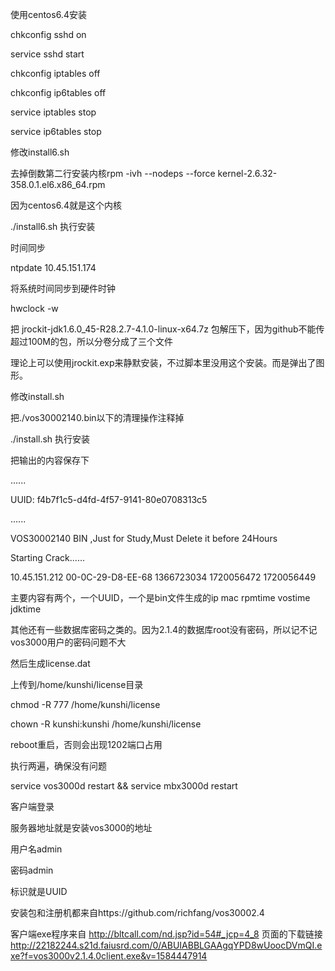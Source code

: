 使用centos6.4安装

chkconfig sshd on

service sshd start

chkconfig iptables off

chkconfig ip6tables off

service iptables stop

service ip6tables stop

修改install6.sh

去掉倒数第二行安装内核rpm -ivh --nodeps --force kernel-2.6.32-358.0.1.el6.x86_64.rpm

因为centos6.4就是这个内核

./install6.sh 执行安装

时间同步

ntpdate 10.45.151.174

将系统时间同步到硬件时钟

hwclock -w

把 jrockit-jdk1.6.0_45-R28.2.7-4.1.0-linux-x64.7z 包解压下，因为github不能传超过100M的包，所以分卷分成了三个文件

理论上可以使用jrockit.exp来静默安装，不过脚本里没用这个安装。而是弹出了图形。

修改install.sh

把./vos30002140.bin以下的清理操作注释掉

./install.sh 执行安装

把输出的内容保存下

......

UUID: f4b7f1c5-d4fd-4f57-9141-80e0708313c5

......

VOS30002140 BIN ,Just for Study,Must Delete it before 24Hours

Starting Crack......

10.45.151.212 00-0C-29-D8-EE-68 1366723034 1720056472 1720056449

主要内容有两个，一个UUID，一个是bin文件生成的ip mac rpmtime vostime jdktime

其他还有一些数据库密码之类的。因为2.1.4的数据库root没有密码，所以记不记vos3000用户的密码问题不大

然后生成license.dat

上传到/home/kunshi/license目录

chmod -R 777 /home/kunshi/license

chown -R kunshi:kunshi /home/kunshi/license

reboot重启，否则会出现1202端口占用

执行两遍，确保没有问题

service vos3000d restart && service mbx3000d restart

客户端登录

服务器地址就是安装vos3000的地址

用户名admin

密码admin

标识就是UUID

安装包和注册机都来自https://github.com/richfang/vos30002.4

客户端exe程序来自 http://bltcall.com/nd.jsp?id=54#_jcp=4_8 页面的下载链接 http://22182244.s21d.faiusrd.com/0/ABUIABBLGAAgqYPD8wUoocDVmQI.exe?f=vos3000v2.1.4.0client.exe&v=1584447914